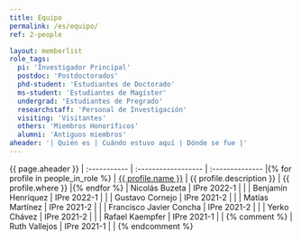 ```yaml
---
title: Equipo
permalink: /es/equipo/
ref: 2-people

layout: memberlist
role_tags:
  pi: 'Investigador Principal'
  postdoc: 'Postdoctorados'
  phd-student: 'Estudiantes de Doctorado'
  ms-student: 'Estudiantes de Magíster'
  undergrad: 'Estudiantes de Pregrado'
  researchstaff: 'Personal de Investigación'
  visiting: 'Visitantes'
  others: 'Miembros Honoríficos'
  alumni: 'Antiguos miembros'
aheader: '| Quién es | Cuándo estuvo aquí | Dónde se fue |'
---
```

{{ page.aheader }}
| :----------- | :------------------ | :-------------- |{% for profile in people_in_role %}
| <a class="name" href="{{ site.baseurl }}{{ profile.url }}">{{ profile.name }}</a> | {{ profile.description }} | {{ profile.where }} |{% endfor %}
| Nicolás Buzeta          | IPre 2022-1 | |
| Benjamín Henríquez      | IPre 2022-1 | |
| Gustavo Cornejo         | IPre 2021-2 | |
| Matías Martínez         | IPre 2021-2 | |
| Francisco Javier Concha | IPre 2021-2 | |
| Yerko Chávez            | IPre 2021-2 | |
| Rafael Kaempfer         | IPre 2021-1 | |
{% comment %}
| Ruth Vallejos           | IPre 2021-1 | |
{% endcomment %}

